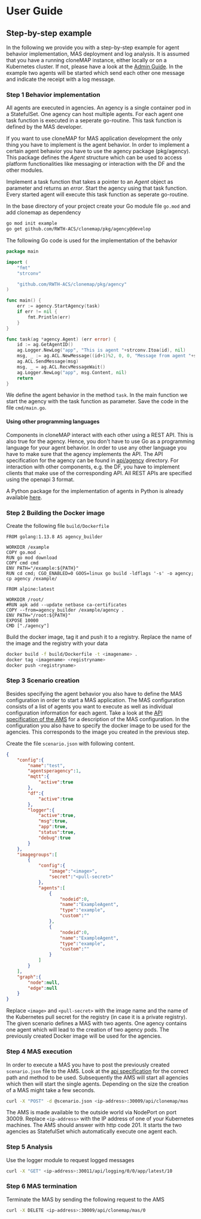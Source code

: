 # User Guide

## Step-by-step example

In the following we provide you with a step-by-step example for agent behavior implementation, MAS deployment and log analysis.
It is assumed that you have a running cloneMAP instance, either locally or on a Kubernetes cluster.
If not, please have a look at the [Admin Guide](administration_guide.md).
In the example two agents will be started which send each other one message and indicate the receipt with a log message.

### Step 1 Behavior implementation

All agents are executed in agencies.
An agency is a single container pod in a StatefulSet.
One agency can host multiple agents.
For each agent one task function is executed in a seperate go-routine.
This task function is defined by the MAS developer.

If you want to use cloneMAP for MAS application development the only thing you have to implement is the agent behavior.
In order to implement a certain agent behavior you have to use the agency package (pkg/agency).
This package defines the *Agent* structure which can be used to access platform functionalities like messaging or interaction with the DF and the other modules.

Implement a task function that takes a pointer to an *Agent* object as parameter and returns an *error*.
Start the agency using that task function.
Every started agent will execute this task function as seperate go-routine.

In the base directory of your project create your Go module file `go.mod` and add clonemap as dependency

```bash
go mod init example
go get github.com/RWTH-ACS/clonemap/pkg/agency@develop
```

The following Go code is used for the implementation of the behavior

```Go
package main

import (
    "fmt"
    "strconv"

    "github.com/RWTH-ACS/clonemap/pkg/agency"
)

func main() {
    err := agency.StartAgency(task)
    if err != nil {
        fmt.Println(err)
    }
}

func task(ag *agency.Agent) (err error) {
    id := ag.GetAgentID()
    ag.Logger.NewLog("app", "This is agent "+strconv.Itoa(id), nil)
    msg, _ := ag.ACL.NewMessage((id+1)%2, 0, 0, "Message from agent "+strconv.Itoa(id))
    ag.ACL.SendMessage(msg)
    msg, _ = ag.ACL.RecvMessageWait()
    ag.Logger.NewLog("app", msg.Content, nil)
    return
}
```

We define the agent behavior in the method `task`.
In the main function we start the agency with the task function as parameter.
Save the code in the file `cmd/main.go`.

#### Using other programming languages

Components in cloneMAP interact with each other using a REST API. This is also true for the agency.
Hence, you don't have to use Go as a programming language for your agent behavior.
In order to use any other language you have to make sure that the agency implements the API.
The API specification for the agency can be found in [api/agency](../api/agency/openapi.yaml) directory.
For interaction with other components, e.g. the DF, you have to implement clients that make use of the corresponding API.
All REST APIs are specified using the openapi 3 format.

A Python package for the implementation of agents in Python is already available [here](https://github.com/RWTH-ACS/clonemapy).

### Step 2 Building the Docker image

Create the following file `build/Dockerfile`

```Docker
FROM golang:1.13.8 AS agency_builder

WORKDIR /example
COPY go.mod .
RUN go mod download
COPY cmd cmd
ENV PATH="/example:${PATH}"
RUN cd cmd; CGO_ENABLED=0 GOOS=linux go build -ldflags '-s' -o agency; cp agency /example/

FROM alpine:latest

WORKDIR /root/
#RUN apk add --update netbase ca-certificates
COPY --from=agency_builder /example/agency .
ENV PATH="/root:${PATH}"
EXPOSE 10000
CMD ["./agency"]
```

Build the docker image, tag it and push it to a registry. Replace the name of the image and the registry with your data

```bash
docker build -f build/Dockerfile -t <imagename> .
docker tag <imagename> <registryname>
docker push <registryname>
```

### Step 3 Scenario creation

Besides specifying the agent behavior you also have to define the MAS configuration in order to start a MAS application. The MAS configuration consists of a list of agents you want to execute as well as individual configuration information for each agent. Take a look at the [API specification of the AMS](../api/ams/openapi.yaml) for a description of the MAS configuration. In the configuration you also have to specify the docker image to be used for the agencies. This corresponds to the image you created in the previous step.

Create the file `scenario.json` with following content.

```json
{
    "config":{
        "name":"test",
        "agentsperagency":1,
        "mqtt":{
            "active":true
        },
        "df":{
            "active":true
        },
        "logger":{
            "active":true,
            "msg":true,
            "app":true,
            "status":true,
            "debug":true
        }
    },
    "imagegroups":[
        {
            "config":{
                "image":"<image>",
                "secret":"<pull-secret>"
            },
            "agents":[
                {
                    "nodeid":0,
                    "name":"ExampleAgent",
                    "type":"example",
                    "custom":""
                },
                {
                    "nodeid":0,
                    "name":"ExampleAgent",
                    "type":"example",
                    "custom":""
                }
            ]
        }
    ],
    "graph":{
        "node":null,
        "edge":null
    }
}
```

Replace `<image>` and `<pull-secret>` with the image name and the name of the Kubernetes pull secret for the registry (in case it is a private registry).
The given scenario defines a MAS with two agents.
One agency contains one agent which will lead to the creation of two agency pods.
The previously created Docker image will be used for the agencies.

### Step 4 MAS execution

In order to execute a MAS you have to post the previously created `scenario.json` file to the AMS.
Look at the [api specification](../api/ams/openapi.yaml) for the correct path and method to be used.
Subsequently the AMS will start all agencies which then will start the single agents.
Depending on the size the creation of a MAS might take a few seconds.

```bash
curl -X "POST" -d @scenario.json <ip-address>:30009/api/clonemap/mas
```

The AMS is made available to the outside world via NodePort on port 30009.
Replace `<ip-address>` with the IP address of one of your Kubernetes machines.
The AMS should answer with http code 201.
It starts the two agencies as StatefulSet which automatically execute one agent each.

### Step 5 Analysis

Use the logger module to request logged messages

```bash
curl -X "GET" <ip-address>:30011/api/logging/0/0/app/latest/10
```

### Step 6 MAS termination

Terminate the MAS by sending the following request to the AMS

```bash
curl -X DELETE <ip-address>:30009/api/clonemap/mas/0
```
